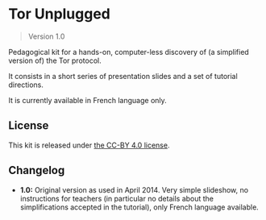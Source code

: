 Tor Unplugged
=============

> Version 1.0

Pedagogical kit for a hands-on, computer-less discovery of (a simplified version of) the Tor protocol.

It consists in a short series of presentation slides and a set of tutorial directions.

It is currently available in French language only.

License
-------

This kit is released under [the CC-BY 4.0 license](http://creativecommons.org/licenses/by/4.0/).

Changelog
---------

- **1.0:** Original version as used in April 2014. Very simple slideshow, no instructions for teachers (in particular no details about the simplifications accepted in the tutorial), only French language available.
